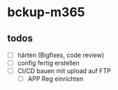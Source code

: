 # bckup-m365

## todos
- [ ] härten (Bigfixes, code review)
- [ ] config fertig erstellen
- [ ] CI/CD bauen mit upload auf FTP
  - [ ] APP Reg einrichten